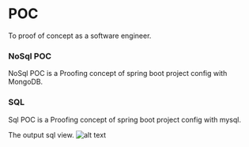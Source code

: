 # POC
To proof of concept as a software engineer.


### NoSql POC

NoSql POC is a Proofing concept of spring boot project config with MongoDB.


### SQL

Sql POC is a Proofing concept of spring boot project config with mysql.

The output sql view.
![alt text](https://drive.google.com/uc?export=view&id=11Jq1-jm0SRDzJwNiys5o6vgS77-gl1Cz)
